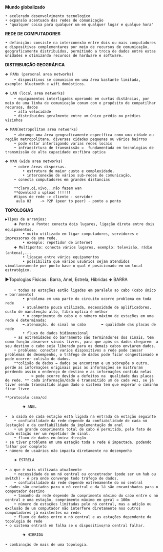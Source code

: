 **Mundo globalizado**

	• acelerado desenvolvimento tecnologico
	• expansão acentuada das redes de comunicação
	• "qualquer coisa para qualquer um em qualquer lugar e qualque hora"

**REDE DE COMPUTADORES**

 	• definição: consiste na interconexão entre dois ou mais computadores e dispositivos complementares por meio de recursos de comunicação, geograficamente distribuidos, permitindo a troca de dados entre estas unidades e otimizando recursos de hardware e software.

**DISTRIBUIÇÃO GEOGRÁFICA**

	🡺 PANs (personal area networks) 
		• dispositivos se comunicam em uma área bastante limitada, exemplo: bluetooth e wifi domésticos.

	🡺 LAN (local area networks) 
		• equipamentos interligados operando em curtas distâncias, por meio de uma linha de comunicação comum com o propósito de compatilhar recursos, dados 
		• alta velocidade
		• distribuidos geralmente entre um único prédio ou prédios vizinhos

	🡺 MAN(metropolitan area networks) 
		• abrange uma área geograficamente específica como uma cidade ou região metropolitana, diversas cidades pequenas ou vários bairros
 		• pode estar interligando varias redes locais 
 		• infraestrtura de transmissão =  fundamentada em tecnologias de transmissão de alta capacidade ex:fibra optica

	🡺 WAN (wide area networks) 
		• cobre áreas dispersas.
       		• estrutura de maior custo e complexidade.   
        	• interconexão de vários sub-redes de comunicação.
		• conecta computadores em grandes distancias 

		**claro,oi,vivo...não fazem wan  
		**download x upload !!!!!!
		#tipos de rede -> cliente - servidor
   		 aula 03    -> P2P (peer to peer) - ponto a ponto 

**TOPOLOGIAS**

    ▶Tipos de arranjos: 
		🡺 Ponto a Ponto: conecta dois lugares, ligação direta entre dois equipamentos.
			• muito utilizado em ligar computadores, servidores e impressoras de uma rede.
 			• exemplo: repetidor de internet 
 		🡺 Multiponto: conecta vários lugares, exemplo: televisão, rádio (antena),...
 			• ligaçao entre vários equipamentos
			• possibilita que vários usuários sejam atendidos simultaneamente por ponto base o qual é posicionado em um local estratégico. 
 
   ▶Topologias Físicas : Barra, Anel, Estrela, Hibridas
	  🡺 BARRA
	   
		• todas as estações estão ligadas em paralelo ao cabo (cabo único = barramento)
       		• problema em uma parte do circuito ocorre problema em toda rede
        	• atualmente pouca utilizada, necessidade de aplificadores, custo de manutenção alto, fibra optica é melhor
       		• o comprimento do cabo e o número máximo de estações em uma rede é determinada: 
			➥.atenuação. do sinal no cabo		➥ qualidade das placas de rede
        	• fluxo de dados bidimensional 
	 	• as extremidades do barramento são terminadores dos sinais, tem como função absorver sinais livres, para que após os dados chegarem  a seu destino o cabo seja liberado para os demais cabos enviarem dados.
		• problema: conectar varios dispositivos a rede pode causar problemas de desempenho, o tráfego de dados pode ficar congestionado e pode ocorrer colisão de dados.
		**colisão de dados = dados se encontram e um sobrepõe o outro, perde as informações originais pois as informações se mistruram perdendo assim o endereço de destino e as informações contida nelas 
	     		➥ pode ocorre devido a defeitos na  qualidade das placas de rede. ** cada informação/dado é transmitido um de cada vez, se já tiver sendo transmitido algum dado o sistema tem que esperar o caminho ficar livre

	**protocolo csma/cd

      		🡺 ANEL 
	
	•  a saída de cada estação está ligada na entrada da estação seguinte 
        • confiabilidade da rede depende da confiabilidade de cada nó (estação) e da confiabilidade da implementação do anel
        • um grande comprimento total de cabo é permitido, pelo fato de cada estação ser um repetidor de sinal.
        • fluxo de dados em única direção 
	• se tiver problema em uma estação toda a rede é impactada, podendo falhar por completo
	• número de usuários não impacta diretamente no desempenho   

		🡺 ESTRELA
  
	• a que é mais utilizada atualmente
        • necessidade de um nó central ou concetrador (pode ser um hub ou switch) - é pra onde converge todo tráfego de dados. 
        • confiabilidade da rede depende extremamente do nó central
	• dados são enviados para o nó central e da lá são encaminhados para o computador destino
        • tamanho da rede depende do comprimento máximo do cabo entre o nó central e uma estação, comprimento máximo em geral = 100m
        • número de estações limitadas pelo nó central, mas a adição ou exclusão de um computador não interfere diretamente nos outros computadores já existentes na rede.
        • fluxo de dados entre o nó central e as estações dependente da topologia de rede
	• o sistema entrará em falha se o dispositivo/nó central falhar.

    		🡺 HIBRIDA
      
	• combinação de mais de uma topologia.



















